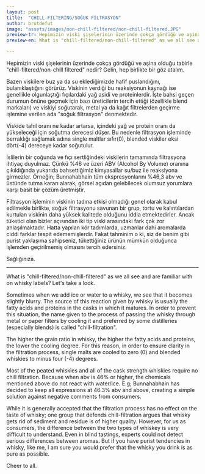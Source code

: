 ```yaml
---
layout: post
title:  "CHILL-FILTERING/SOĞUK FİLTRASYON"
author: brutdefut
image: "assets/images/non-chill-filtered/non-chill-filtered.JPG"
preview-tr: Hepimizin viski şişelerinin üzerinde çokça gördüğü ve aşina olduğu tabirle "chill-filtered/non-chill filtered" nedir?       
preview-en: What is "chill-filtered/non-chill-filtered" as we all see and are familiar with on whisky labels? 

---
```


Hepimizin viski şişelerinin üzerinde çokça gördüğü ve aşina olduğu tabirle "chill-filtered/non-chill filtered" nedir? Gelin, hep birlikte bir göz atalım.  

Bazen viskilere buz ya da su eklediğimizde hafif puslandığını, bulanıklaştığını görürüz. Viskinin verdiği bu reaksiyonun kaynağı ise genellikle olgunlaştığı fıçılardaki yağ asidi ve proteinlerdir. İşte bahsi geçen durumun önüne geçmek için bazı üreticilerin tercih ettiği (özellikle blend markaları) ve viskiyi soğutarak, metal ya da kağıt filtrelerden geçirme işlemine verilen ada "soğuk filtrasyon" denmektedir.  

Viskide tahıl oranı ne kadar artarsa, içindeki yağ ve protein oranı da yükseleceği için soğutma derecesi düşer. Bu nedenle filtrasyon işleminde berraklığı sağlamak adına single maltlar sıfır(0), blended viskiler eksi dört(-4) dereceye kadar soğutulur.  

İslilerin bir çoğunda ve fıçı sertliğindeki viskilerin tamamında filtrasyona ihtiyaç duyulmaz. Çünkü %46 ve üzeri ABV (Alcohol By Volume) oranına çıkıldığında yukarıda bahsettiğimiz kimyasallar su/buz ile reaksiyona girmezler. Örneğin; Bunnahabhain tüm ekspresyonlarını %46,3 abv ve üstünde tutma kararı alarak, görsel açıdan gelebilecek olumsuz yorumlara karşı basit bir çözüm üretmiştir.  

Filtrasyon işleminin viskinin tadına etkisi olmadığı genel olarak kabul edilmekle birlikte, soğuk filtrasyonu savunan bir grup, tortu ve kalıntılardan kurtulan viskinin daha yüksek kalitede olduğunu iddia etmektedirler. Ancak tüketici olan bizler açısından iki tip viski arasındaki fark çok zor anlaşılmaktadır. Hatta yapılan kör tadımlarda, uzmanlar dahi aromalarda ciddi farklar tespit edememişlerdir. Fakat tahminim o ki, siz de benim gibi purist yaklaşıma sahipseniz, tükettiğiniz ürünün mümkün olduğunca işlemden geçirilmemiş olmasını tercih edersiniz.  

Sağlığınıza.  
 
-----------------------------------------------

<p id="english"></p>

What is "chill-filtered/non-chill-filtered" as we all see and are familiar with on whisky labels? Let's take a look.  

Sometimes when we add ice or water to a whisky, we see that it becomes slightly blurry. The source of this reaction given by whisky is usually the fatty acids and proteins in the casks in which it matures. In order to prevent this situation, the name given to the process of passing the whisky through metal or paper filters by cooling it and preferred by some distilleries (especially blends) is called "chill-filtration".  

The higher the grain ratio in whisky, the higher the fatty acids and proteins, the lower the cooling degree. For this reason, in order to ensure clarity in the filtration process, single malts are cooled to zero (0) and blended whiskies to minus four (-4) degrees.  

Most of the peated whiskies and all of the cask strength whiskies require no chill filtration. Because when abv is 46% or higher, the chemicals mentioned above do not react with water/ice. E.g; Bunnahabhain has decided to keep all expressions at 46.3% abv and above, creating a simple solution against negative comments from consumers.  

While it is generally accepted that the filtration process has no effect on the taste of whisky; one group that defends chill-filtration argues that whisky gets rid of sediment and residue is of higher quality. However, for us as consumers, the difference between the two types of whiskey is very difficult to understand. Even in blind tastings, experts could not detect serious differences between aromas. But if you have purist tendencies in whisky, like me, I am sure you would prefer that the whisky you drink is as pure as possible.

Cheer to all.           
  
